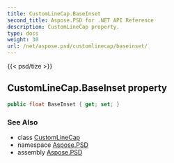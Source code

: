 ```yaml
---
title: CustomLineCap.BaseInset
second_title: Aspose.PSD for .NET API Reference
description: CustomLineCap property. 
type: docs
weight: 30
url: /net/aspose.psd/customlinecap/baseinset/
---
```

{{< psd/tize >}}
## CustomLineCap.BaseInset property

```csharp
public float BaseInset { get; set; }
```

### See Also

* class [CustomLineCap](../)
* namespace [Aspose.PSD](../../customlinecap/)
* assembly [Aspose.PSD](../../../)


